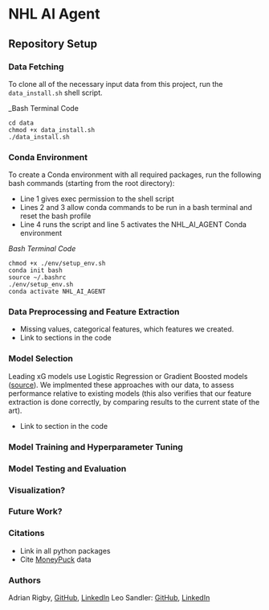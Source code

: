 # NHL AI Agent
<!-- TODO: Explain XG Context -->
<!-- TODO: Explain AI Agent Context -->

## Repository Setup
### Data Fetching
To clone all of the necessary input data from this project, run the `data_install.sh` shell script.

_Bash Terminal Code
```
cd data
chmod +x data_install.sh
./data_install.sh
```

### Conda Environment
To create a Conda environment with all required packages, run the following bash commands (starting from the root directory):
- Line 1 gives exec permission to the shell script
- Lines 2 and 3 allow conda commands to be run in a bash terminal and reset the bash profile
- Line 4 runs the script and line 5 activates the NHL_AI_AGENT Conda environment

<!-- TODO: Look into making this cleaner, opening VSCode using the code command with the env set up? -->
_Bash Terminal Code_
```
chmod +x ./env/setup_env.sh
conda init bash
source ~/.bashrc
./env/setup_env.sh
conda activate NHL_AI_AGENT
```

### Data Preprocessing and Feature Extraction
- Missing values, categorical features, which features we created.
- Link to sections in the code

### Model Selection
Leading xG models use Logistic Regression or Gradient Boosted models ([source](https://evolving-hockey.com/blog/a-new-expected-goals-model-for-predicting-goals-in-the-nhl/)). We implmented these approaches with our data, to assess performance relative to existing models (this also verifies that our feature extraction is done correctly, by comparing results to the current state of the art).
- Link to section in the code

### Model Training and Hyperparameter Tuning

### Model Testing and Evaluation

### Visualization?

### Future Work?

### Citations
- Link in all python packages
- Cite [MoneyPuck](https://moneypuck.com) data

### Authors
Adrian Rigby, [GitHub](https://github.com/Rig09/), [LinkedIn](https://www.linkedin.com/in/adrian-rigby-9293bb272/)
Leo Sandler: [GitHub](https://github.com/L-Sandler/), [LinkedIn](https://www.linkedin.com/in/leo-sandler/)